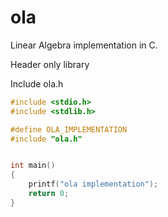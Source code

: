 # ola

Linear Algebra implementation in C.


Header only library



Include ola.h

```c
#include <stdio.h>
#include <stdlib.h>

#define OLA_IMPLEMENTATION
#include "ola.h"


int main()
{
    printf("ola implementation"); 
    return 0;
}

```
